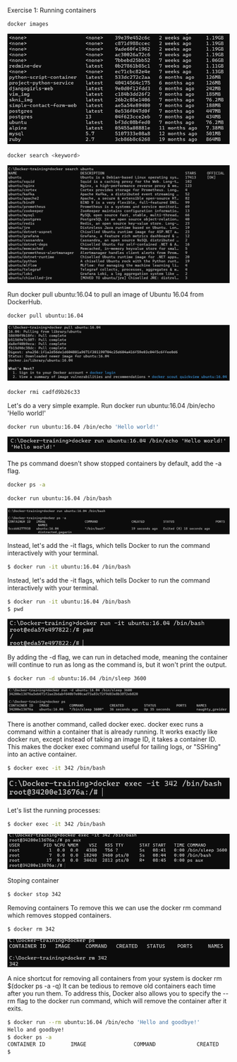 Exercise 1: Running containers

```bash
docker images
```

![venv](1.1.png)

```bash
docker search <keyword>
```

![venv](1.2.png)

Run docker pull ubuntu:16.04 to pull an image of Ubuntu 16.04 from DockerHub.

```bash
docker pull ubuntu:16.04
```

![venv](1.3.png)

```bash
docker rmi cadfd9b26c33
```

Let's do a very simple example. Run docker run ubuntu:16.04 /bin/echo 'Hello world!'

```bash
docker run ubuntu:16.04 /bin/echo 'Hello world!'
```

![venv](1.4.png)

The ps command doesn't show stopped containers by default, add the -a flag.

```bash
docker ps -a
```

```bash
docker run ubuntu:16.04 /bin/bash
```

![venv](1.5.png)

Instead, let's add the -it flags, which tells Docker to run the command interactively with your terminal.

```bash
$ docker run -it ubuntu:16.04 /bin/bash
```

Instead, let's add the -it flags, which tells Docker to run the command interactively with your terminal.

```bash
$ docker run -it ubuntu:16.04 /bin/bash
$ pwd
```

![venv](1.6.png)

By adding the -d flag, we can run in detached mode, meaning the container will continue to run as long as the command is, but it won't print the output.

```bash
$ docker run -d ubuntu:16.04 /bin/sleep 3600
```

![venv](1.7.png)

There is another command, called docker exec. docker exec runs a command within a container that is already running. It works exactly like docker run, except instead of taking an image ID, it takes a container ID.
This makes the docker exec command useful for tailing logs, or "SSHing" into an active container.

```bash
$ docker exec -it 342 /bin/bash
```

![venv](1.8.png)

Let's list the running processes:

```bash
$ docker exec -it 342 /bin/bash
```

![venv](1.9.png)

Stoping container

```bash
$ docker stop 342
```

Removing containers
To remove this we can use the docker rm command which removes stopped containers.

```bash
$ docker rm 342
```

![venv](1.10.png)

A nice shortcut for removing all containers from your system is docker rm $(docker ps -a -q)
It can be tedious to remove old containers each time after you run them. To address this, Docker also allows you to specify the --rm flag to the docker run command, which will remove the container after it exits.

```bash
$ docker run --rm ubuntu:16.04 /bin/echo 'Hello and goodbye!'
Hello and goodbye!
$ docker ps -a
CONTAINER ID        IMAGE               COMMAND             CREATED             STATUS              PORTS               NAMES
$
```

